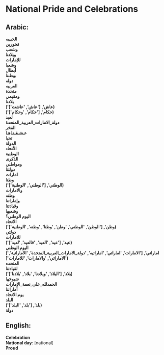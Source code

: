 # **National Pride and Celebrations**

## **Arabic**:
**الحبيبه**  
**فخورين**  
**وشعب**  
**وبلادنا**  
**للإمارات**  
**وشعبا**  
**أبطال**  
**بوطننا**  
**دوله**  
**العربيه**  
**متحدة**  
**ومقيمي**  
**بلادنا**  
**('عاش', ['عاش', 'عاشت'])**  
**('حكام', ['حكام', 'وحكام'])**  
**لعيد**  
**دولة_الامارات_العربية_المتحدة**  
**الفخر**  
**عـشـقـنـاهـا**  
**تحيا**  
**الدولة**  
**الأتحاد**  
**الوطنية**  
**الذكرى**  
**ومواطني**  
**دولتنا**  
**امارات**  
**وطنا**  
**('الوطني', ['الوطني', 'الوطنية'])**  
**والامارات**  
**وطنه**  
**وإماراتنا**  
**وقيادتنا**  
**وشعبها**  
**اليوم الوطني؟**  
**الاتحاد**  
**('وطن', ['الوطن', 'الوطني', 'وطن', 'وطنا', 'وطنه', 'الوطنية'])**  
**دولتي**  
**للامارات**  
**('عيد', ['عيد', 'العيد', 'فالعيد', 'لعيد'])**  
**اليوم الوطني**  
**('اماراتي', ['الامارات', 'اماراتي', 'اماراتيه', 'دولة_الامارات_العربية_المتحدة', 'الاماراتية', 'الاماراتي', 'والامارات', 'للامارات'])**  
**المتحده**  
**لقيادتنا**  
**('بلاد', ['البلاد', 'وبلادنا', 'بلاد', 'بلادنا'])**  
**شيوخها**  
**الحمدلله_على_نعمة_الإمارات**  
**أماراتنا**  
**يوم الاتحاد**  
**البلد**  
**('بلد', ['بلد', 'البلد'])**  
**دولة**  


## **English**:

**Celebration**  
**National day**: [national]  
**Proud**  

